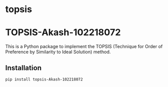 # topsis
# TOPSIS-Akash-102218072

This is a Python package to implement the TOPSIS (Technique for Order of Preference by Similarity to Ideal Solution) method.

## Installation

```bash
pip install topsis-Akash-102218072

